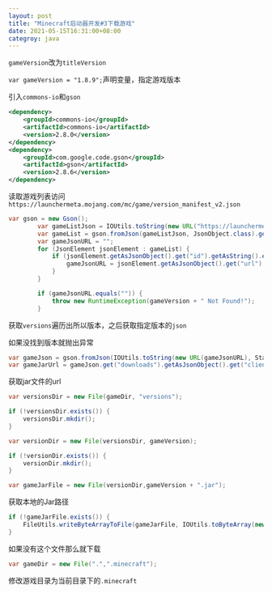 ```yaml
---
layout: post
title: "Minecraft启动器开发#3下载游戏"
date: 2021-05-15T16:31:00+08:00
categroy: java
---
```


`gameVersion`改为`titleVersion `

`var gameVersion = "1.8.9";`声明变量，指定游戏版本

引入`commons-io`和`gson`

```xml
<dependency>
    <groupId>commons-io</groupId>
    <artifactId>commons-io</artifactId>
    <version>2.8.0</version>
</dependency>
<dependency>
    <groupId>com.google.code.gson</groupId>
    <artifactId>gson</artifactId>
    <version>2.8.6</version>
</dependency>
```

读取游戏列表访问`https://launchermeta.mojang.com/mc/game/version_manifest_v2.json`

```java
var gson = new Gson();
        var gameListJson = IOUtils.toString(new URL("https://launchermeta.mojang.com/mc/game/version_manifest_v2.json"), StandardCharsets.UTF_8);
        var gameList = gson.fromJson(gameListJson, JsonObject.class).get("versions").getAsJsonArray();
        var gameJsonURL = "";
        for (JsonElement jsonElement : gameList) {
            if (jsonElement.getAsJsonObject().get("id").getAsString().equals(gameVersion)) {
                gameJsonURL = jsonElement.getAsJsonObject().get("url").getAsString();
            }
        }

        if (gameJsonURL.equals("")) {
            throw new RuntimeException(gameVersion + " Not Found!");
        }
```

获取`versions`遍历出所以版本，之后获取指定版本的`json`

如果没找到版本就抛出异常

```java
var gameJson = gson.fromJson(IOUtils.toString(new URL(gameJsonURL), StandardCharsets.UTF_8), JsonObject.class);
var gameJarUrl = gameJson.get("downloads").getAsJsonObject().get("client").getAsJsonObject().get("url").getAsString();
```

获取jar文件的url

```java
var versionsDir = new File(gameDir, "versions");

if (!versionsDir.exists()) {
    versionsDir.mkdir();
}

var versionDir = new File(versionsDir, gameVersion);

if (!versionDir.exists()) {
    versionDir.mkdir();
}

var gameJarFile = new File(versionDir,gameVersion + ".jar");
```

获取本地的Jar路径

```java
if (!gameJarFile.exists()) {
    FileUtils.writeByteArrayToFile(gameJarFile, IOUtils.toByteArray(new URL(gameJarUrl)));
}
```

如果没有这个文件那么就下载

```java
var gameDir = new File(".",".minecraft");
```

修改游戏目录为当前目录下的`.minecraft`
